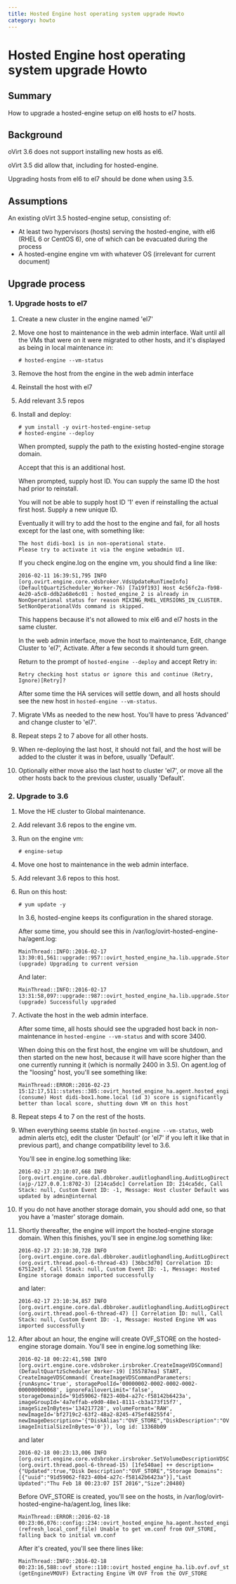```yaml
---
title: Hosted Engine host operating system upgrade Howto
category: howto
---
```


# Hosted Engine host operating system upgrade Howto

## Summary

How to upgrade a hosted-engine setup on el6 hosts to el7 hosts.

## Background

oVirt 3.6 does not support installing new hosts as el6.

oVirt 3.5 did allow that, including for hosted-engine.

Upgrading hosts from el6 to el7 should be done when using 3.5.

## Assumptions

An existing oVirt 3.5 hosted-engine setup, consisting of:

* At least two hypervisors (hosts) serving the hosted-engine, with el6 (RHEL 6 or CentOS 6), one of which can be evacuated during the process
* A hosted-engine engine vm with whatever OS (irrelevant for current document)

## Upgrade process

### 1. Upgrade hosts to el7

1. Create a new cluster in the engine named 'el7'

2. Move one host to maintenance in the web admin interface.
Wait until all the VMs that were on it were migrated to other hosts, and it's displayed as being in local maintenance in:

   ```
   # hosted-engine --vm-status
   ```

3. Remove the host from the engine in the web admin interface

4. Reinstall the host with el7

5. Add relevant 3.5 repos

6. Install and deploy:

   ```
   # yum install -y ovirt-hosted-engine-setup
   # hosted-engine --deploy
   ```

   When prompted, supply the path to the existing hosted-engine storage domain.

   Accept that this is an additional host.

   When prompted, supply host ID. You can supply the same ID the host had prior to reinstall.

   You will not be able to supply host ID '1' even if reinstalling the actual first host. Supply a new unique ID.

   Eventually it will try to add the host to the engine and fail, for all hosts except for the last one, with something like:

   ```
   The host didi-box1 is in non-operational state.
   Please try to activate it via the engine webadmin UI.
   ```

   If you check engine.log on the engine vm, you should find a line like:

   ```
   2016-02-11 16:39:51,795 INFO  [org.ovirt.engine.core.vdsbroker.VdsUpdateRunTimeInfo] (DefaultQuartzScheduler_Worker-76) [7a19f193] Host 4c56fc2a-fb98-4e20-a5c8-ddb2a68e6c01 : hosted_engine_2 is already in NonOperational status for reason MIXING_RHEL_VERSIONS_IN_CLUSTER. SetNonOperationalVds command is skipped.
   ```

   This happens because it's not allowed to mix el6 and el7 hosts in the same cluster.

   In the web admin interface, move the host to maintenance, Edit, change Cluster to 'el7', Activate. After a few seconds it should turn green.

   Return to the prompt of `hosted-engine --deploy` and accept Retry in:

   ```
   Retry checking host status or ignore this and continue (Retry, Ignore)[Retry]?
   ```

   After some time the HA services will settle down, and all hosts should see the new host in `hosted-engine --vm-status`.

7. Migrate VMs as needed to the new host. You'll have to press 'Advanced' and change cluster to 'el7'.

8. Repeat steps 2 to 7 above for all other hosts.

9. When re-deploying the last host, it should not fail, and the host will be added to the cluster it was in before, usually 'Default'.

10. Optionally either move also the last host to cluster 'el7', or move all the other hosts back to the previous cluster, usually 'Default'.

### 2. Upgrade to 3.6

1. Move the HE cluster to Global maintenance.

2. Add relevant 3.6 repos to the engine vm.

3. Run on the engine vm:

   ```
   # engine-setup
   ```

4. Move one host to maintenance in the web admin interface.

5. Add relevant 3.6 repos to this host.

6. Run on this host:

   ```
   # yum update -y
   ```

   In 3.6, hosted-engine keeps its configuration in the shared storage.

   After some time, you should see this in /var/log/ovirt-hosted-engine-ha/agent.log:

   ```
   MainThread::INFO::2016-02-17 13:30:01,561::upgrade::957::ovirt_hosted_engine_ha.lib.upgrade.StorageServer::(upgrade) Upgrading to current version
   ```

   And later:

   ```
   MainThread::INFO::2016-02-17 13:31:58,097::upgrade::987::ovirt_hosted_engine_ha.lib.upgrade.StorageServer::(upgrade) Successfully upgraded
   ```

7. Activate the host in the web admin interface.

   After some time, all hosts should see the upgraded host back in non-maintenance in `hosted-engine --vm-status` and with score 3400.

   When doing this on the first host, the engine vm will be shutdown, and then started on the new host, because it will have score higher than the one currently running it (which is normally 2400 in 3.5). On agent.log of the "loosing" host, you'll see something like:

   ```
   MainThread::ERROR::2016-02-23 15:12:17,511::states::385::ovirt_hosted_engine_ha.agent.hosted_engine.HostedEngine::(consume) Host didi-box1.home.local (id 3) score is significantly better than local score, shutting down VM on this host
   ```

8. Repeat steps 4 to 7 on the rest of the hosts.

9. When everything seems stable (in `hosted-engine --vm-status`, web admin alerts etc), edit the cluster 'Default' (or 'el7' if you left it like that in previous part), and change compatibility level to 3.6.

   You'll see in engine.log something like:

   ```
   2016-02-17 23:10:07,668 INFO  [org.ovirt.engine.core.dal.dbbroker.auditloghandling.AuditLogDirector] (ajp-/127.0.0.1:8702-3) [214ca5dc] Correlation ID: 214ca5dc, Call Stack: null, Custom Event ID: -1, Message: Host cluster Default was updated by admin@internal
   ```

10. If you do not have another storage domain, you should add one, so that you have a 'master' storage domain.

11. Shortly thereafter, the engine will import the hosted-engine storage domain. When this finishes, you'll see in engine.log something like:

    ```
    2016-02-17 23:10:30,728 INFO  [org.ovirt.engine.core.dal.dbbroker.auditloghandling.AuditLogDirector] (org.ovirt.thread.pool-6-thread-43) [36bc3d70] Correlation ID: 67512e3f, Call Stack: null, Custom Event ID: -1, Message: Hosted Engine storage domain imported successfully
    ```

    and later:

    ```
    2016-02-17 23:10:34,857 INFO  [org.ovirt.engine.core.dal.dbbroker.auditloghandling.AuditLogDirector] (org.ovirt.thread.pool-6-thread-47) [] Correlation ID: null, Call Stack: null, Custom Event ID: -1, Message: Hosted Engine VM was imported successfully
    ```

12. After about an hour, the engine will create OVF_STORE on the hosted-engine storage domain. You'll see in engine.log something like:

    ```
    2016-02-18 00:22:41,598 INFO  [org.ovirt.engine.core.vdsbroker.irsbroker.CreateImageVDSCommand] (DefaultQuartzScheduler_Worker-19) [355787ea] START, CreateImageVDSCommand( CreateImageVDSCommandParameters:{runAsync='true', storagePoolId='00000002-0002-0002-0002-000000000068', ignoreFailoverLimit='false', storageDomainId='91d59062-f823-40b4-a27c-f58142b6423a', imageGroupId='4a7effab-e9d0-48e1-8111-cb3a173f15f7', imageSizeInBytes='134217728', volumeFormat='RAW', newImageId='bf2719c2-63f2-48a2-8245-475ef48255f4', newImageDescription='{"DiskAlias":"OVF_STORE","DiskDescription":"OVF_STORE"}', imageInitialSizeInBytes='0'}), log id: 13368b09
    ```

    and later

    ```
    2016-02-18 00:23:13,006 INFO  [org.ovirt.engine.core.vdsbroker.irsbroker.SetVolumeDescriptionVDSCommand] (org.ovirt.thread.pool-6-thread-15) [1fe540ae] ++ description={"Updated":true,"Disk Description":"OVF_STORE","Storage Domains":[{"uuid":"91d59062-f823-40b4-a27c-f58142b6423a"}],"Last Updated":"Thu Feb 18 00:23:07 IST 2016","Size":20480}
    ```

    Before OVF_STORE is created, you'll see on the hosts, in /var/log/ovirt-hosted-engine-ha/agent.log, lines like:

    ```
    MainThread::ERROR::2016-02-18 00:23:06,076::config::234::ovirt_hosted_engine_ha.agent.hosted_engine.HostedEngine.config::(refresh_local_conf_file) Unable to get vm.conf from OVF_STORE, falling back to initial vm.conf
    ```

    After it's created, you'll see there lines like:

    ```
    MainThread::INFO::2016-02-18 00:23:16,588::ovf_store::110::ovirt_hosted_engine_ha.lib.ovf.ovf_store.OVFStore::(getEngineVMOVF) Extracting Engine VM OVF from the OVF_STORE
    ```
